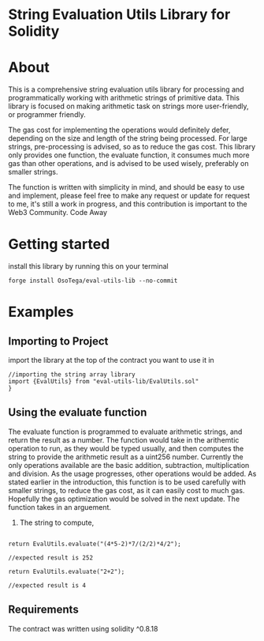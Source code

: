 # String Evaluation Utils Library for Solidity

# About
This is a comprehensive string evaluation utils library for processing and programmatically working with arithmetic strings of primitive data. This library is focused on making arithmetic task on strings more user-friendly, or programmer friendly.

The gas cost for implementing the operations would definitely defer, depending on the size and length of the string being processed. For large strings, pre-processing is advised, so as to reduce the gas cost. This library only provides one function, the evaluate function, it consumes much more gas than other operations, and is advised to be used wisely, preferably on smaller strings.

The function is written with simplicity in mind, and should be easy to use and implement, please feel free to make any request or update for request to me, it's still a work in progress, and this contribution is important to the Web3 Community. Code Away  


# Getting started
install this library by running this on your terminal
```foundry
forge install OsoTega/eval-utils-lib --no-commit
```

# Examples
## Importing to Project
import the library at the top of the contract you want to use it in
```solidity
//importing the string array library
import {EvalUtils} from "eval-utils-lib/EvalUtils.sol"
}
```

## Using the evaluate function
The evaluate function is programmed to evaluate arithmetic strings, and return the result as a number. The function would take in the arithemtic operation to run, as they would be typed usually, and then computes the string to provide the arithmetic result as a uint256 number. Currently the only operations available are the basic addition, subtraction, multiplication and division. As the usage progresses, other operations would be added. As stated earlier in the introduction, this function is to be used carefully with smaller strings, to reduce the gas cost, as it can easily cost to much gas. Hopefully the gas optimization would be solved in the next update. The function takes in an arguement.
1. The string to compute,

```solidity

return EvalUtils.evaluate("(4*5-2)*7/(2/2)*4/2");

//expected result is 252

return EvalUtils.evaluate("2+2");

//expected result is 4
```

## Requirements
The contract was written using solidity ^0.8.18

